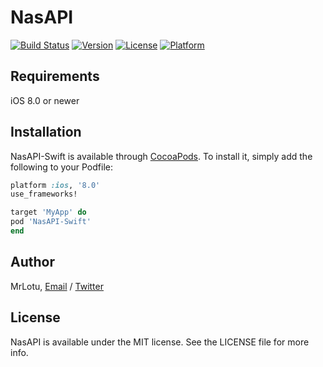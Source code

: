 # NasAPI

[![Build Status](https://travis-ci.com/MrLotU/NasAPI.svg?token=nCcve26ycX6UpQ4bQZ9t&branch=master)](https://travis-ci.com/MrLotU/NasAPI)
[![Version](https://img.shields.io/cocoapods/v/NasAPI.svg?style=flat)](http://cocoapods.org/pods/NasAPI)
[![License](https://img.shields.io/cocoapods/l/NasAPI.svg?style=flat)](http://cocoapods.org/pods/NasAPI)
[![Platform](https://img.shields.io/cocoapods/p/NasAPI.svg?style=flat)](http://cocoapods.org/pods/NasAPI)

## Requirements
iOS 8.0 or newer

## Installation

NasAPI-Swift is available through [CocoaPods](http://cocoapods.org). To install
it, simply add the following to your Podfile:

```ruby
platform :ios, '8.0'
use_frameworks!

target 'MyApp' do
pod 'NasAPI-Swift'
end
```

## Author

MrLotu, [Email](mailto://j.koopman@jarict.nl) / [Twitter](https://twitter.com/LotUDev)

## License

NasAPI is available under the MIT license. See the LICENSE file for more info.
